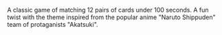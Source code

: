 A classic game of matching 12 pairs of cards under 100 seconds. 
A fun twist with the theme inspired from the popular anime "Naruto Shippuden" team of protaganists "Akatsuki". 
